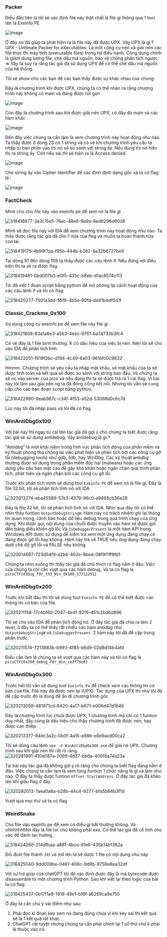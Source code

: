### Packer

Điều đầu tiên là tôi sẽ xác định file này thật chất là file gì thông qua 1 tool tên là Exeinfo PE

![image](https://github.com/LDV-SpaceK/PicoCTF2024-Team/assets/104505732/c518fd46-8e76-452f-b667-4061bfb9d863)


Ở đây nó đã giúp ta phát hiện ra là file này đã được UPX. Vậy UPX là gì ?
UPX - Untimate Packer for eXecutables: Là một công cụ nén và giải nén các file thực thi máy tính (executable files) trong hệ điều hành. Công dụng chính là giảm dung lương file, che dấu mã nguồn, bảo vệ chống phân tích ngược.
 => Vậy ta suy ra rằng tác giả đã sử dụng UPX để có thể che dấu mã nguồn của hệ thống.

Tôi sẽ show cho các bạn để các bạn thấy được sự khác nhau của chúng:

Đây là chương trình khi được UPX, chúng ta có thể nhận ra rằng chương trình này không có main và đang được rút gọn

![image](https://github.com/LDV-SpaceK/PicoCTF2024-Team/assets/104505732/2b2cf1bd-720c-4c49-ac73-a7a17c198b6c)

Còn đây là chương trình sau khi được giải nén UPX, có đầy đủ main và các hàm khác

![image](https://github.com/LDV-SpaceK/PicoCTF2024-Team/assets/104505732/3cc9cbc5-8f3e-44f9-baad-96f0385dffe5)

Đến đây việc chúng ta cần làm là xem chương trình này hoạt động như nào. Ta thấy được ở dòng 23 có 1 string và có vẻ khi chương trình yêu cầu ta nhập từ bàn phím vào thì nó sẽ so sánh với string ấy. Nếu đúng thì nó hiển thị ra string ấy. Còn nếu sai thì sẽ hiện ra là Access denied.

![image](https://github.com/LDV-SpaceK/PicoCTF2024-Team/assets/104505732/eaa209f9-bd61-43c1-9817-b23ddfac0ee0)

Cho string ấy vào Cipher Identifier để xác định định dạng gốc và ta có flag là : 

![image](https://github.com/LDV-SpaceK/PicoCTF2024-Team/assets/104505732/575d4f6f-9a11-44bd-96bc-2354327fb0a0)

### FactCheck

Mình cho cho file này vào exeinfo pe để xem nó là file gì

![318418677-3a3c15e5-76ac-48e6-9a9a-8ed6296d60d8](https://github.com/LDV-SpaceK/PicoCTF2024-Team/assets/104505732/47434eca-c2d7-4952-863f-a013e9a0fc05)


Mình sẽ đọc file này với IDA để xem chương trình này hoạt động như nào. Ta thấy được rằng tác giả đã cho 1 nửa của flag và muốn ta hoàn thành nửa con lại.

![318419175-4b99f7aa-f95b-444b-b382-8a32b6727be9](https://github.com/LDV-SpaceK/PicoCTF2024-Team/assets/104505732/725f508a-1b84-4fc2-9fa6-5acf756a05f6)


Tại dòng 91 đến dòng 109 ta thấy được các câu lệnh if. Nếu đúng với điều kiện thì ta sẽ ra được flag

![318419481-0bd007b0-e0f5-435c-b8eb-d1ac8574c113](https://github.com/LDV-SpaceK/PicoCTF2024-Team/assets/104505732/d920d97b-2d4b-4411-91a1-7ce1d8b71a8c)

Tôi đã viết 1 đoạn script bằng python để mô phỏng lại cách hoạt động của các câu lệnh if và tôi có flag

![318420277-7501a3dd-55f8-4b5e-90fd-dd41b4df0d1f](https://github.com/LDV-SpaceK/PicoCTF2024-Team/assets/104505732/5935be07-4836-4cfd-a1bf-86ed13443263)


### Classic_Crackme_0x100

Sử dụng công cụ exeinfo pe để xem file này file gì

![318421808-83a1a6e3-a5b3-4eec-9761-ba74733b3fc4](https://github.com/LDV-SpaceK/PicoCTF2024-Team/assets/104505732/9782a0eb-f709-4178-b590-b1bed5cce929)


Có vẻ đây là 1 file bình thường. K có dấu hiệu của việc bị nén. Nên tôi sẽ cho vào IDA để phân tích tĩnh

![318422051-f619f2bc-d194-4c49-8a03-961bfc0c9832](https://github.com/LDV-SpaceK/PicoCTF2024-Team/assets/104505732/b7017495-a2d9-404f-ba7d-44b215f770cf)

Hmmm. Chương trình sẽ yêu cầu ta nhập mật khẩu, sẽ mật khẩu của ta sẽ được tính toán và kết quả sẽ được so sánh với string ban đầu. Và chúng ta sẽ nc vào server của pico và nếu đúng thì ta sẽ được trả ra 1 cái flag. Vì bài này tôi làm sau giải nên ng ta đã đóng cổng kết nối. Nhưng tôi vẫn sẽ cung cấp cho các bạn đoạn script bằng python.

![318422990-9eab987c-c34f-4f53-a52d-53098d0c6c7d](https://github.com/LDV-SpaceK/PicoCTF2024-Team/assets/104505732/9355ccc4-7964-4c3e-8868-cadeb8bb71a0)

Lúc này tôi đã nhập pass và tôi đã có flag

### WinAntiDbg0x100

Với bài này thì ngay từ cái tên tác giả đã gợi ý cho chúng ta biết được rằng tác giả sẽ sử dụng antidebug. Vậy antidebug là gì ?

"Antidbg" là một khái niệm trong lĩnh vực phân tích động của phần mềm và kỹ thuật phòng thủ chống lại việc phát hiện và phân tích bởi các công cụ gỡ lỗi (debugging tools) như gdb, lldb, hay WinDbg. Các kỹ thuật antidbg thường được sử dụng trong phần mềm độc hại (malware) hoặc các ứng dụng yêu cầu bảo mật cao để gây khó khăn hoặc ngăn chặn quá trình phân tích, phát hiện và ngăn chặn bởi các công cụ gỡ lỗi.

Trước khi phân tích mình sẽ dùng tool `Exeinfo PE` để xem nó là file gì. Đây là file 32 bit, tôi sẽ phân tích tĩnh nó với IDA

![320013274-eba45589-57e3-4379-96c0-a9868cb36e28](https://github.com/LDV-SpaceK/PicoCTF2024-Team/assets/104505732/9d94f93c-2b6c-4b4b-a0a5-e38b5a48b6b0)


Đây là file 32 bit, tôi sẽ phân tích tĩnh nó với IDA. Nhìn qua đây tôi có thể nhìn thấy funtion `OutputDebugStringW`. Hàm này có trách nhiệm ghi lại thông tin quan trọng, cảnh báo hoặc dữ liệu debug trong quá trình chạy của ứng dụng. Khi được gọi, nội dung của chuỗi được truyền vào hàm sẽ được gửi đến bảng điều khiển gỡ lỗi. 
Và `IsDebuggerPresent` là một hàm API trong Windows API được sử dụng để kiểm tra xem một ứng dụng đang chạy có đang được gỡ lỗi hay không. Hàm này trả về TRUE nếu ứng dụng đang chạy dưới chế độ gỡ lỗi và FALSE nếu không.

![320014697-723d54f9-a2b6-462e-9bed-08f9f1ff9fd1](https://github.com/LDV-SpaceK/PicoCTF2024-Team/assets/104505732/56ba92d7-514f-42d4-8be0-767ae711158c)

Chúng ta nhìn xuống thì thấy tác giả đã chú thích rõ flag nằm ở đâu. Việc của chúng ta chỉ cần vượt qua các hàm debug. Và ta có flag là `picoCTF{d3bug_f0r_th3_Win_0x100_17712291}`

### WinAntiDbg0x200

Trước khi bắt đầu thì tôi sẽ dùng tool `Exeinfo PE` để có thể biết được các thông tin cơ bản của file.

![320211158-17c4bf60-2047-4e4f-92f6-d51c2bd6d896](https://github.com/LDV-SpaceK/PicoCTF2024-Team/assets/104505732/8e397e3b-983d-4488-a38c-4ed85aa8a0a9)

Tôi sẽ cho vào IDA để phân tích động nó. Ở đây tác giả đã chia ra làm 2 level, ở đây ta có thể thấy rất nhiều các hàm antidbg như
`OutputDebugStringW` và `IsDebuggerPresent`. 2 hàm này tôi đã đề cập trong phần trước.

![320211574-7213883b-b993-4f85-b6d9-02d8d14b4afd](https://github.com/LDV-SpaceK/PicoCTF2024-Team/assets/104505732/0564741d-405a-4be9-9d59-07021b889b06)

Điều cần làm là chúng ta sẽ vượt qua các hàm này và tôi có flag là `picoCTF{0x200_debug_f0r_Win_ce2f78e8}`

### WinAntiDbg0x300

Trước hết tôi vẫn sẽ dùng tool `Exeinfo Pe` để check xem các thông tin cơ bản của file. File này đã được nén lại (UPX). Tác dụng của UPX thì như tôi đã để cập trước đó là dùng để ẩn đi chương trình gốc

![320213059-481971cd-8420-4a17-b671-e006d47d1646](https://github.com/LDV-SpaceK/PicoCTF2024-Team/assets/104505732/f450bfbc-807c-4aef-8a3f-79e1444f478c)

 Đây là chương trình lúc chưa được UPX, 1 chương trình mà chỉ có 1 funtion duy nhất, đây cũng là dấu hiệu cho thấy chương trình đã được nén, hay được can thiệp

![320213377-84dc3a2c-0b0f-4a15-a986-e6e9acd00ca2](https://github.com/LDV-SpaceK/PicoCTF2024-Team/assets/104505732/b1958904-4392-454a-b81f-6b35a1a221a2)

 Tôi sẽ dùng câu lệnh `upx -d WinAntiDbg0x300.exe` để giải né UPX. Chương trình sau khi giải nén thì rất rõ ràng. 
![320281891-410e087a-2099-4d37-bb6a-400f6a74a23a](https://github.com/LDV-SpaceK/PicoCTF2024-Team/assets/104505732/530ab2f4-6b45-4b27-b68f-eabd1c3f8df2)


Tại bài này tác giả đã không gợi ý rõ ràng cho chúng ta biết flag đang nằm ở đâu. Việc chúng ta cần làm là xem từng funtion 1 chức năng là gì và làm như nào. Ở đây ta thấy được funtion `offset StartAddress`. Ở đây tác giả đã khéo léo khi giấu flag ở đây. 

![320282013-7aea0a8a-b28b-44c4-9277-bfa5b64b3f1d](https://github.com/LDV-SpaceK/PicoCTF2024-Team/assets/104505732/156caa1b-2735-4731-b099-f8cb036f3735)

Vượt qua mọi thứ và ta có flag

### WeirdSnake

Cho file vào exeinfo pe để xem có điều gì bất thường không. Và ohhhhhhhhh đây là file txt chứ không phải exe. Có thể tác giả đã cố tình cho vào để đánh lạc hướng.

![318424266-214dfbaa-a881-4bce-91e6-435b14b1362a](https://github.com/LDV-SpaceK/PicoCTF2024-Team/assets/104505732/3bde3a40-77f2-433a-9c78-2bfffb0b65b4)

Đổi đuôi file thành .txt và mở lên ta sẽ được 1 file có nội dung như này

![318425040-9dd009be-0461-408c-9d9b-9758e8ea32df](https://github.com/LDV-SpaceK/PicoCTF2024-Team/assets/104505732/6792c793-39a9-433b-bc13-7f5228ac206e)

Với sự trợ giúp của chatGPT tôi đã xác định được đây là mã bytecode được disassemble từ một chương trình Python. Sau khi viết lại theo logic của bài ta có flag

![318425437-0b17f1a9-1918-49e1-b18f-a6269ca9e755](https://github.com/LDV-SpaceK/PicoCTF2024-Team/assets/104505732/539e4fad-c7ab-445a-b6d2-a5047572bbba)


Ở đây ta cần chú ý vài điểm như sau:
1. Phải đọc kĩ đoạn key xem nó đang đúng chưa vì khi key sai thì kết quả sẽ là 1 kết quả rất khác.
2. ChatGPT rất tuyệt nhưng chúng ta cần phải chỉnh lại 1 số thứ chứ k phải lệ thuộc vào nó.
